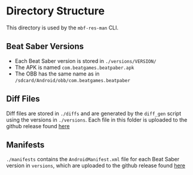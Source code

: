 # Directory Structure
This directory is used by the `mbf-res-man` CLI.

## Beat Saber Versions
- Each Beat Saber version is stored in `./versions/VERSION/`
- The APK is named `com.beatgames.beatpaber.apk`
- The OBB has the same name as in `/sdcard/Android/obb/com.beatgames.beatpaber`

## Diff Files
Diff files are stored in `./diffs` and are generated by the `diff_gen` script using the versions in `./versions`.
Each file in this folder is uploaded to the github release found [here](https://github.com/Lauriethefish/mbf-diffs/releases)

## Manifests
`./manifests` contains the `AndroidManifest.xml` file for each Beat Saber version in `versions`, which are uploaded to the github release found [here](https://github.com/Lauriethefish/mbf-manifests/releases)